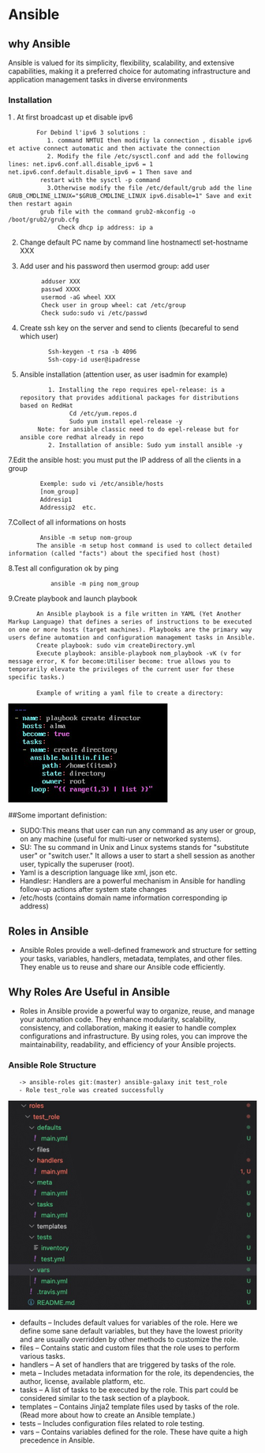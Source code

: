 # Ansible
## why Ansible 
 Ansible is valued for its simplicity, flexibility, scalability, and extensive capabilities, making it a preferred choice for automating infrastructure and application management tasks in diverse environments
### Installation
1 . At first broadcast up et disable ipv6

            For Debind l'ipv6 3 solutions : 
               1. command NMTUI then modifiy la connection , disable ipv6 et active connect automatic and then activate the connection
               2. Modify the file /etc/sysctl.conf and add the following lines: net.ipv6.conf.all.disable_ipv6 = 1 net.ipv6.conf.default.disable_ipv6 = 1 Then save and   
             restart with the sysctl -p command
               3.Otherwise modify the file /etc/default/grub add the line GRUB_CMDLINE_LINUX="$GRUB_CMDLINE_LINUX ipv6.disable=1" Save and exit then restart again 
             grub file with the command grub2-mkconfig -o /boot/grub2/grub.cfg
                  Check dhcp ip address: ip a
2. Change default PC name by command line hostnamectl set-hostname XXX
3. Add user and his password then usermod group: add user

             adduser XXX
             passwd XXXX
             usermod -aG wheel XXX
             Check user in group wheel: cat /etc/group
             Check sudo:sudo vi /etc/passwd
4. Create ssh key on the server and send to clients (becareful to send which user)

               Ssh-keygen -t rsa -b 4096
               Ssh-copy-id user@ipadresse
6. Ansible installation (attention user, as user isadmin for example)

               1. Installing the repo requires epel-release: is a repository that provides additional packages for distributions based on RedHat
                     Cd /etc/yum.repos.d
                     Sudo yum install epel-release -y
            Note: for ansible classic need to do epel-release but for ansible core redhat already in repo
               2. Installation of ansible: Sudo yum install ansible -y
7.Edit the ansible host: you must put the IP address of all the clients in a group

             Exemple: sudo vi /etc/ansible/hosts
             [nom_group]
             Addresip1
             Addressip2  etc.
7.Collect of all informations on hosts

             Ansible -m setup nom-group
            The ansible -m setup host command is used to collect detailed information (called "facts") about the specified host (host)
8.Test all configuration ok by ping

                ansible -m ping nom_group
9.Create playbook and launch playbook

            An Ansible playbook is a file written in YAML (Yet Another Markup Language) that defines a series of instructions to be executed on one or more hosts (target machines). Playbooks are the primary way users define automation and configuration management tasks in Ansible.
            Create playbook: sudo vim createDirectory.yml
            Execute playbook: ansible-playbook nom_playbook -vK (v for message error, K for become:Utiliser become: true allows you to temporarily elevate the privileges of the current user for these specific tasks.)
            
            Example of writing a yaml file to create a directory:
![playbook-ansible](/Images/ans.jpg)

##Some important definistion:
- SUDO:This means that user can run any command as any user or group, on any machine (useful for multi-user or networked systems).
- SU: The su command in Unix and Linux systems stands for "substitute user" or "switch user." It allows a user to start a shell session as another user, typically the superuser (root).
- Yaml is a description language like xml, json etc.
- Handlesr: Handlers are a powerful mechanism in Ansible for handling follow-up actions after system state changes
- /etc/hosts (contains domain name information corresponding ip address)


## Roles in Ansible
- Ansible Roles provide a well-defined framework and structure for setting your tasks, variables, handlers, metadata, templates, and other files. They enable us to reuse and share our Ansible code efficiently.
## Why Roles Are Useful in Ansible
- Roles in Ansible provide a powerful way to organize, reuse, and manage your automation code. They enhance modularity, scalability, consistency, and collaboration, making it easier to handle complex configurations and infrastructure. By using roles, you can improve the maintainability, readability, and efficiency of your Ansible projects.

### Ansible Role Structure
       
       -> ansible-roles git:(master) ansible-galaxy init test_role
       - Role test_role was created successfully
  ![role-ansible](/Images/ans-role.jpg)  
  - defaults –  Includes default values for variables of the role. Here we define some sane default variables, but they have the lowest priority and are usually overridden by other methods to customize the role.
  - files  – Contains static and custom files that the role uses to perform various tasks.
  - handlers – A set of handlers that are triggered by tasks of the role. 
  - meta – Includes metadata information for the role, its dependencies, the author, license, available platform, etc.
  - tasks – A list of tasks to be executed by the role. This part could be considered similar to the task section of a playbook.
  - templates – Contains Jinja2 template files used by tasks of the role. (Read more about how to create an Ansible template.)
  - tests – Includes configuration files related to role testing.
  - vars – Contains variables defined for the role. These have quite a high precedence in Ansible.